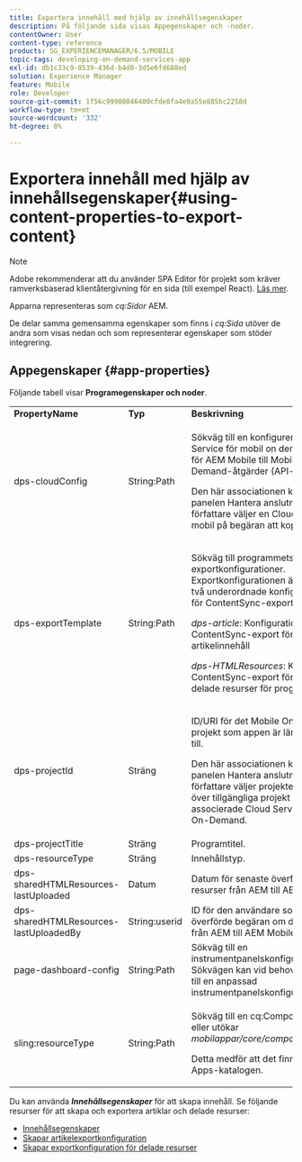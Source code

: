 ```yaml
---
title: Exportera innehåll med hjälp av innehållsegenskaper
description: På följande sida visas Appegenskaper och -noder.
contentOwner: User
content-type: reference
products: SG_EXPERIENCEMANAGER/6.5/MOBILE
topic-tags: developing-on-demand-services-app
exl-id: db1c33c9-8539-436d-b4d0-3d5e6fd688ed
solution: Experience Manager
feature: Mobile
role: Developer
source-git-commit: 1f56c99980846400cfde8fa4e9a55e885bc2258d
workflow-type: tm+mt
source-wordcount: '332'
ht-degree: 0%

---
```


# Exportera innehåll med hjälp av innehållsegenskaper{#using-content-properties-to-export-content}

>[!NOTE]
>
>Adobe rekommenderar att du använder SPA Editor för projekt som kräver ramverksbaserad klientåtergivning för en sida (till exempel React). [Läs mer](/help/sites-developing/spa-overview.md).

Apparna representeras som *cq:Sidor* AEM.

De delar samma gemensamma egenskaper som finns i *cq:Sida* utöver de andra som visas nedan och som representerar egenskaper som stöder integrering.

## Appegenskaper {#app-properties}

Följande tabell visar **Programegenskaper och noder**.

<table>
 <tbody>
  <tr>
   <td><strong>PropertyName</strong></td>
   <td><strong>Typ</strong></td>
   <td><strong>Beskrivning</strong></td>
  </tr>
  <tr>
   <td>dps-cloudConfig</td>
   <td>String:Path</td>
   <td><p>Sökväg till en konfigurerad Cloud Service för mobil on demand. Används för AEM Mobile till Mobile On-Demand-åtgärder (API-anrop)</p> <p>Den här associationen konfigureras via panelen Hantera anslutning när en författare väljer en Cloud Service för mobil på begäran att koppla appen till.</p> </td>
  </tr>
  <tr>
   <td>dps-exportTemplate</td>
   <td>String:Path</td>
   <td><p>Sökväg till programmets exportkonfigurationer. Exportkonfigurationen är en mapp med två underordnade konfigurationsmallar för ContentSync-export.</p> <p><i>dps-article</i>: Konfiguration av ContentSync-export för att exportera artikelinnehåll</p> <p><i>dps-HTMLResources</i>: Konfiguration av ContentSync-export för att exportera delade resurser för program/artikel</p> </td>
  </tr>
  <tr>
   <td>dps-projectId</td>
   <td>Sträng</td>
   <td><p>ID/URI för det Mobile On-Demand-projekt som appen är länkad/bunden till.</p> <p>Den här associationen konfigureras via panelen Hantera anslutning när en författare väljer projektet från en lista över tillgängliga projekt för den associerade Cloud Servicen Mobile On-Demand.</p> </td>
  </tr>
  <tr>
   <td>dps-projectTitle</td>
   <td>Sträng</td>
   <td>Programtitel.</td>
  </tr>
  <tr>
   <td>dps-resourceType</td>
   <td>Sträng</td>
   <td>Innehållstyp.</td>
  </tr>
  <tr>
   <td>dps-sharedHTMLResources-lastUploaded</td>
   <td>Datum</td>
   <td>Datum för senaste överföring av delade resurser från AEM till AEM Mobile.</td>
  </tr>
  <tr>
   <td>dps-sharedHTMLResources-lastUploadedBy</td>
   <td>String:userid</td>
   <td>ID för den användare som senast överförde begäran om delade resurser från AEM till AEM Mobile.</td>
  </tr>
  <tr>
   <td>page-dashboard-config</td>
   <td>String:Path</td>
   <td>Sökväg till en instrumentpanelskonfiguration. Sökvägen kan vid behov omdirigeras till en anpassad instrumentpanelskonfiguration.</td>
  </tr>
  <tr>
   <td>sling:resourceType</td>
   <td>String:Path</td>
   <td><p>Sökväg till en cq:Component som är eller utökar <i>mobilappar/core/components/instance.</i></p> <p>Detta medför att det finns och återges i Apps-katalogen.</p> </td>
  </tr>
 </tbody>
</table>

Du kan använda ***Innehållsegenskaper*** för att skapa innehåll. Se följande resurser för att skapa och exportera artiklar och delade resurser:

* [Innehållsegenskaper](/help/mobile/content-properties.md)
* [Skapar artikelexportkonfiguration](/help/mobile/creating-article-export-configuration.md)
* [Skapar exportkonfiguration för delade resurser](/help/mobile/creating-shared-resources-export-configuration.md)
